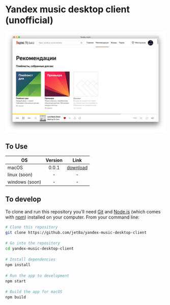 # Yandex music desktop client (unofficial)

![yandex music desktop client screenshot](/screenshots/1.jpg?raw=true)

## To Use

| OS             | Version       | Link                                       |
| -------------- |:-------------:| :----------------------------------------: |
| macOS          | 0.0.1         | [download](/builds/mac/0.0.1.zip?raw=true) |
| linux (soon)   | -             | -                                          |
| windows (soon) | -             | -                                          |

## To develop

To clone and run this repository you'll need [Git](https://git-scm.com) and [Node.js](https://nodejs.org/en/download/) (which comes with [npm](http://npmjs.com)) installed on your computer. From your command line:

```bash
# Clone this repository
git clone https://github.com/jet8a/yandex-music-desktop-client

# Go into the repository
cd yandex-music-desktop-client

# Install dependencies
npm install

# Run the app to development
npm start

# Build the app for macOS
npm build
```

